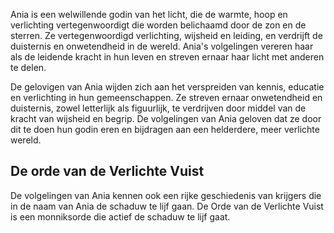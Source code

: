 Ania is een welwillende godin van het licht, die de warmte, hoop en verlichting vertegenwoordigt die worden belichaamd door de zon en de sterren. Ze vertegenwoordigd verlichting, wijsheid en leiding, en verdrijft de duisternis en onwetendheid in de wereld. Ania's volgelingen vereren haar als de leidende kracht in hun leven en streven ernaar haar licht met anderen te delen.

De gelovigen van Ania wijden zich aan het verspreiden van kennis, educatie en verlichting in hun gemeenschappen. Ze streven ernaar onwetendheid en duisternis, zowel letterlijk als figuurlijk, te verdrijven door middel van de kracht van wijsheid en begrip. De volgelingen van Ania geloven dat ze door dit te doen hun godin eren en bijdragen aan een helderdere, meer verlichte wereld.

## De orde van de Verlichte Vuist
De volgelingen van Ania kennen ook een rijke geschiedenis van krijgers die in de naam van Ania de schaduw te lijf gaan. De Orde van de Verlichte Vuist is een monniksorde die actief de schaduw te lijf gaat. 